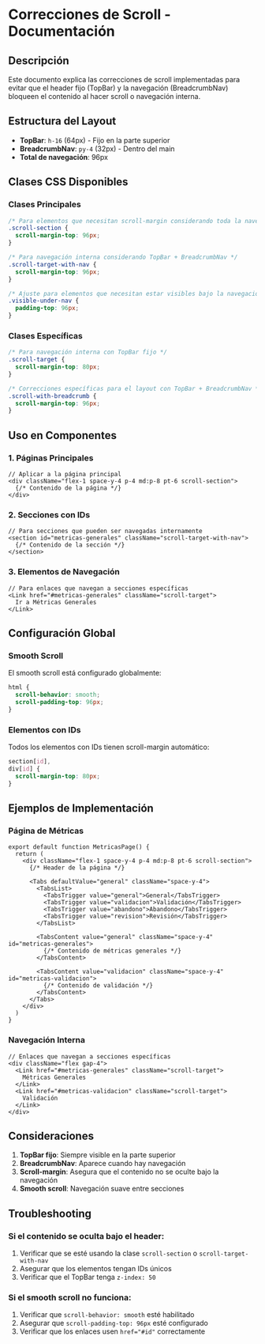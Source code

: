 # Correcciones de Scroll - Documentación

## Descripción

Este documento explica las correcciones de scroll implementadas para evitar que el header fijo (TopBar) y la navegación (BreadcrumbNav) bloqueen el contenido al hacer scroll o navegación interna.

## Estructura del Layout

- **TopBar**: `h-16` (64px) - Fijo en la parte superior
- **BreadcrumbNav**: `py-4` (32px) - Dentro del main
- **Total de navegación**: 96px

## Clases CSS Disponibles

### Clases Principales

```css
/* Para elementos que necesitan scroll-margin considerando toda la navegación */
.scroll-section {
  scroll-margin-top: 96px;
}

/* Para navegación interna considerando TopBar + BreadcrumbNav */
.scroll-target-with-nav {
  scroll-margin-top: 96px;
}

/* Ajuste para elementos que necesitan estar visibles bajo la navegación */
.visible-under-nav {
  padding-top: 96px;
}
```

### Clases Específicas

```css
/* Para navegación interna con TopBar fijo */
.scroll-target {
  scroll-margin-top: 80px;
}

/* Correcciones específicas para el layout con TopBar + BreadcrumbNav */
.scroll-with-breadcrumb {
  scroll-margin-top: 96px;
}
```

## Uso en Componentes

### 1. Páginas Principales

```tsx
// Aplicar a la página principal
<div className="flex-1 space-y-4 p-4 md:p-8 pt-6 scroll-section">
  {/* Contenido de la página */}
</div>
```

### 2. Secciones con IDs

```tsx
// Para secciones que pueden ser navegadas internamente
<section id="metricas-generales" className="scroll-target-with-nav">
  {/* Contenido de la sección */}
</section>
```

### 3. Elementos de Navegación

```tsx
// Para enlaces que navegan a secciones específicas
<Link href="#metricas-generales" className="scroll-target">
  Ir a Métricas Generales
</Link>
```

## Configuración Global

### Smooth Scroll

El smooth scroll está configurado globalmente:

```css
html {
  scroll-behavior: smooth;
  scroll-padding-top: 96px;
}
```

### Elementos con IDs

Todos los elementos con IDs tienen scroll-margin automático:

```css
section[id],
div[id] {
  scroll-margin-top: 80px;
}
```

## Ejemplos de Implementación

### Página de Métricas

```tsx
export default function MetricasPage() {
  return (
    <div className="flex-1 space-y-4 p-4 md:p-8 pt-6 scroll-section">
      {/* Header de la página */}
      
      <Tabs defaultValue="general" className="space-y-4">
        <TabsList>
          <TabsTrigger value="general">General</TabsTrigger>
          <TabsTrigger value="validacion">Validación</TabsTrigger>
          <TabsTrigger value="abandono">Abandono</TabsTrigger>
          <TabsTrigger value="revision">Revisión</TabsTrigger>
        </TabsList>

        <TabsContent value="general" className="space-y-4" id="metricas-generales">
          {/* Contenido de métricas generales */}
        </TabsContent>

        <TabsContent value="validacion" className="space-y-4" id="metricas-validacion">
          {/* Contenido de validación */}
        </TabsContent>
      </Tabs>
    </div>
  )
}
```

### Navegación Interna

```tsx
// Enlaces que navegan a secciones específicas
<div className="flex gap-4">
  <Link href="#metricas-generales" className="scroll-target">
    Métricas Generales
  </Link>
  <Link href="#metricas-validacion" className="scroll-target">
    Validación
  </Link>
</div>
```

## Consideraciones

1. **TopBar fijo**: Siempre visible en la parte superior
2. **BreadcrumbNav**: Aparece cuando hay navegación
3. **Scroll-margin**: Asegura que el contenido no se oculte bajo la navegación
4. **Smooth scroll**: Navegación suave entre secciones

## Troubleshooting

### Si el contenido se oculta bajo el header:

1. Verificar que se esté usando la clase `scroll-section` o `scroll-target-with-nav`
2. Asegurar que los elementos tengan IDs únicos
3. Verificar que el TopBar tenga `z-index: 50`

### Si el smooth scroll no funciona:

1. Verificar que `scroll-behavior: smooth` esté habilitado
2. Asegurar que `scroll-padding-top: 96px` esté configurado
3. Verificar que los enlaces usen `href="#id"` correctamente 
